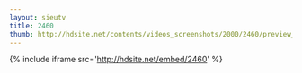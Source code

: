 ```yaml
---
layout: sieutv
title: 2460
thumb: http://hdsite.net/contents/videos_screenshots/2000/2460/preview_360p.mp4.jpg
---
```

{% include iframe src='http://hdsite.net/embed/2460' %}
 
